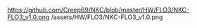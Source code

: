 https://github.com/Creep69/NKC/blob/master/HW/FLO3/NKC-FLO3_v1.0.png
/assets/HW/FLO3/NKC-FLO3_v1.0.png
